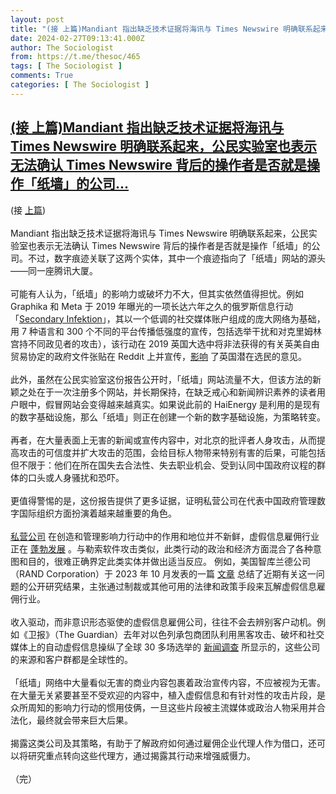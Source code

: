 ```yaml
---
layout: post
title: "(接 上篇)Mandiant 指出缺乏技术证据将海讯与 Times Newswire 明确联系起来，公民实验室也表示无法确认 Times Newswire 背后的操作者是否就是操作「纸墙」的公司"
date: 2024-02-27T09:13:41.000Z
author: The Sociologist
from: https://t.me/thesoc/465
tags: [ The Sociologist ]
comments: True
categories: [ The Sociologist ]
---
```

<!--1709025221000-->
[(接 上篇)Mandiant 指出缺乏技术证据将海讯与 Times Newswire 明确联系起来，公民实验室也表示无法确认 Times Newswire 背后的操作者是否就是操作「纸墙」的公司...](https://t.me/thesoc/465)
------

<div>
<p>(接 <a href="https://t.me/thesoc/464" target="_blank" rel="noopener" onclick="return confirm('Open this link?\n\n'+this.href);">上篇</a>)<br><br>Mandiant 指出缺乏技术证据将海讯与 Times Newswire 明确联系起来，公民实验室也表示无法确认 Times Newswire 背后的操作者是否就是操作「纸墙」的公司。不过，数字痕迹关联了这两个实体，其中一个痕迹指向了「纸墙」网站的源头——同一座腾讯大厦。<br><br>可能有人认为，「纸墙」的影响力或破坏力不大，但其实依然值得担忧。例如 Graphika 和 Meta 于 2019 年曝光的一项长达六年之久的俄罗斯信息行动「<a href="https://secondaryinfektion.org/report/secondary-infektion-at-a-glance/" target="_blank" rel="noopener" onclick="return confirm('Open this link?\n\n'+this.href);">Secondary Infektion</a>」，其以一个低调的社交媒体账户组成的庞大网络为基础，用 7 种语言和 300 个不同的平台传播低强度的宣传，包括选举干扰和对克里姆林宫持不同政见者的攻击），该行动在 2019 英国大选中将非法获得的有关英美自由贸易协定的政府文件张贴在 Reddit 上并宣传，<a href="https://www.theguardian.com/uk-news/2019/dec/07/russia-involved-in-leak-of-papers-saying-nhs-is-for-sale-says-reddit" target="_blank" rel="noopener" onclick="return confirm('Open this link?\n\n'+this.href);">影响</a> 了英国潜在选民的意见。<br><br>此外，虽然在公民实验室这份报告公开时，「纸墙」网站流量不大，但该方法的新颖之处在于一次注册多个网站，并长期保持，在缺乏戒心和新闻辨识素养的读者用户眼中，假冒网站会变得越来越真实。如果说此前的 HaiEnergy 是利用的是现有的数字基础设施，那么「纸墙」则正在创建一个新的数字基础设施，为策略转变。<br><br>再者，在大量表面上无害的新闻或宣传内容中，对北京的批评者人身攻击，从而提高攻击的可信度并扩大攻击的范围，会给目标人物带来特别有害的后果，可能包括但不限于：他们在所在国失去合法性、失去职业机会、受到认同中国政府议程的群体的口头或人身骚扰和恐吓。<br><br>更值得警惕的是，这份报告提供了更多证据，证明私营公司在代表中国政府管理数字国际组织方面扮演着越来越重要的角色。<br><br><a href="https://en.wikipedia.org/wiki/Influence-for-hire" target="_blank" rel="noopener" onclick="return confirm('Open this link?\n\n'+this.href);">私营公司</a> 在创造和管理影响力行动中的作用和地位并不新鲜，虚假信息雇佣行业正在 <a href="https://www.nytimes.com/2021/07/25/world/europe/disinformation-social-media.html" target="_blank" rel="noopener" onclick="return confirm('Open this link?\n\n'+this.href);">蓬勃发展</a> 。与勒索软件攻击类似，此类行动的政治和经济方面混合了各种意图和目的，很难正确界定此类实体并做出适当反应。 例如，美国智库兰德公司（RAND Corporation）于 2023 年 10 月发表的一篇 <a href="https://www.rand.org/pubs/commentary/2023/10/dismantling-the-disinformation-business-of-chinese.html" target="_blank" rel="noopener" onclick="return confirm('Open this link?\n\n'+this.href);">文章</a> 总结了近期有关这一问题的公开研究结果，主张通过制裁或其他可用的法律和政策手段来瓦解虚假信息雇佣行业。<br><br>收入驱动，而非意识形态驱使的虚假信息雇佣公司，往往不会去辨别客户动机。例如《卫报》（The Guardian）去年对以色列承包商团队利用黑客攻击、破坏和社交媒体上的自动虚假信息操纵了全球 30 多场选举的 <a href="https://www.theguardian.com/world/2023/feb/15/revealed-disinformation-team-jorge-claim-meddling-elections-tal-hanan" target="_blank" rel="noopener" onclick="return confirm('Open this link?\n\n'+this.href);">新闻调查</a> 所显示的，这些公司的来源和客户群都是全球性的。<br><br>「纸墙」网络中大量看似无害的商业内容包裹着政治宣传内容，不应被视为无害。在大量无关紧要甚至不受欢迎的内容中，植入虚假信息和有针对性的攻击片段，是众所周知的影响力行动的惯用伎俩，一旦这些片段被主流媒体或政治人物采用并合法化，最终就会带来巨大后果。<br><br>揭露这类公司及其策略，有助于了解政府如何通过雇佣企业代理人作为借口，还可以将研究重点转向这些代理方，通过揭露其行动来增强威慑力。<br><br>（完）</p>
</div>
